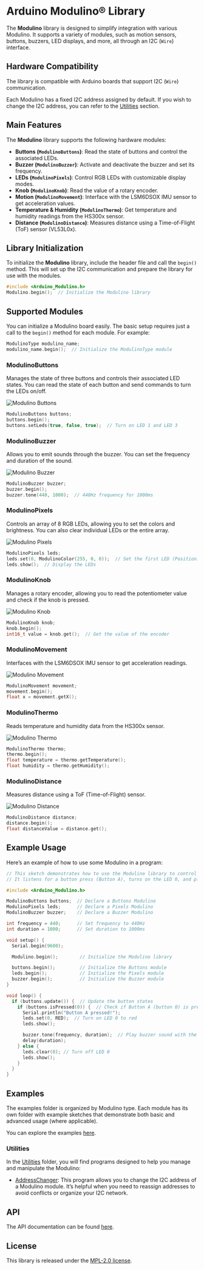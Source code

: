 # Arduino Modulino® Library

The **Modulino** library is designed to simplify integration with various Modulino. It supports a variety of modules, such as motion sensors, buttons, buzzers, LED displays, and more, all through an I2C (`Wire`) interface.

## Hardware Compatibility

The library is compatible with Arduino boards that support I2C (`Wire`) communication.

Each Modulino has a fixed I2C address assigned by default. If you wish to change the I2C address, you can refer to the [Utilities](#utilities) section.

## Main Features

The **Modulino** library supports the following hardware modules:

- **Buttons (`ModulinoButtons`)**: Read the state of buttons and control the associated LEDs.
- **Buzzer (`ModulinoBuzzer`)**: Activate and deactivate the buzzer and set its frequency.
- **LEDs (`ModulinoPixels`)**: Control RGB LEDs with customizable display modes.
- **Knob (`ModulinoKnob`)**: Read the value of a rotary encoder.
- **Motion (`ModulinoMovement`)**: Interface with the LSM6DSOX IMU sensor to get acceleration values.
- **Temperature & Humidity (`ModulinoThermo`)**: Get temperature and humidity readings from the HS300x sensor.
- **Distance (`ModulinoDistance`)**: Measures distance using a Time-of-Flight (ToF) sensor (VL53L0x).

## Library Initialization

To initialize the **Modulino** library, include the header file and call the `begin()` method. This will set up the I2C communication and prepare the library for use with the modules.

```cpp
#include <Arduino_Modulino.h>
Modulino.begin();  // Initialize the Modulino library
```

## Supported Modules

You can initialize a Modulino board easily. The basic setup requires just a call to the `begin()` method for each module. For example:

```cpp
ModulinoType modulino_name;
modulino_name.begin();  // Initialize the ModulinoType module
```

### ModulinoButtons
Manages the state of three buttons and controls their associated LED states. You can read the state of each button and send commands to turn the LEDs on/off.

![Modulino Buttons](./images/modulino-buttons.jpeg)

```cpp
ModulinoButtons buttons;
buttons.begin();
buttons.setLeds(true, false, true);  // Turn on LED 1 and LED 3
```

### ModulinoBuzzer
Allows you to emit sounds through the buzzer. You can set the frequency and duration of the sound.

![Modulino Buzzer](./images/modulino-buzzer.jpg)

```cpp
ModulinoBuzzer buzzer;
buzzer.begin();
buzzer.tone(440, 1000);  // 440Hz frequency for 1000ms
```

### ModulinoPixels
Controls an array of 8 RGB LEDs, allowing you to set the colors and brightness. You can also clear individual LEDs or the entire array.

![Modulino Pixels](./images/modulino-pixels.jpg)

```cpp
ModulinoPixels leds;
leds.set(0, ModulinoColor(255, 0, 0));  // Set the first LED (Position: 0) to red
leds.show();  // Display the LEDs
```

### ModulinoKnob
Manages a rotary encoder, allowing you to read the potentiometer value and check if the knob is pressed.

![Modulino Knob](./images/modulino-knob.jpg)

```cpp
ModulinoKnob knob;
knob.begin();
int16_t value = knob.get();  // Get the value of the encoder
```

###  ModulinoMovement
Interfaces with the LSM6DSOX IMU sensor to get acceleration readings.

![Modulino Movement](./images/modulino-movement.jpg)

```cpp
ModulinoMovement movement;
movement.begin();
float x = movement.getX();
```

### ModulinoThermo
Reads temperature and humidity data from the HS300x sensor.

![Modulino Thermo](./images/modulino-thermo.jpg)

```cpp
ModulinoThermo thermo;
thermo.begin();
float temperature = thermo.getTemperature();
float humidity = thermo.getHumidity();
```

### ModulinoDistance
Measures distance using a ToF (Time-of-Flight) sensor.

![Modulino Distance](./images/modulino-distance.jpg)

```cpp
ModulinoDistance distance;
distance.begin();
float distanceValue = distance.get();
```

## Example Usage

Here’s an example of how to use some Modulino in a program:

```cpp
// This sketch demonstrates how to use the Modulino library to control buttons, LEDs, and a buzzer.
// It listens for a button press (Button A), turns on the LED 0, and plays a sound through the buzzer when pressed.

#include <Arduino_Modulino.h>

ModulinoButtons buttons;  // Declare a Buttons Modulino
ModulinoPixels leds;      // Declare a Pixels Modulino
ModulinoBuzzer buzzer;    // Declare a Buzzer Modulino

int frequency = 440;      // Set frequency to 440Hz
int duration = 1000;      // Set duration to 1000ms

void setup() {
  Serial.begin(9600);

  Modulino.begin();        // Initialize the Modulino library

  buttons.begin();         // Initialize the Buttons module
  leds.begin();            // Initialize the Pixels module
  buzzer.begin();          // Initialize the Buzzer module
}

void loop() {
  if (buttons.update()) {  // Update the button states
    if (buttons.isPressed(0)) {  // Check if Button A (button 0) is pressed
      Serial.println("Button A pressed!");
      leds.set(0, RED);  // Turn on LED 0 to red
      leds.show();

      buzzer.tone(frequency, duration);  // Play buzzer sound with the specified frequency and duration
      delay(duration);
    } else {
      leds.clear(0); // Turn off LED 0
      leds.show();
    }
  }
}
```

## Examples

The examples folder is organized by Modulino type. Each module has its own folder with example sketches that demonstrate both basic and advanced usage (where applicable).

You can explore the examples [here](../examples).

### Utilities

In the [Utilities](../examples/Utilities) folder, you will find programs designed to help you manage and manipulate the Modulino:

- [AddressChanger](../examples/Utilities/AddressChanger/): This program allows you to change the I2C address of a Modulino module. It’s helpful when you need to reassign addresses to avoid conflicts or organize your I2C network.

## API

The API documentation can be found [here](./api.md).

## License

This library is released under the [MPL-2.0 license](../LICENSE).
